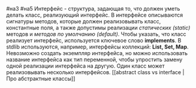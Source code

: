 #на3 #на5
Интерфейс - структура, задающая то, что должен уметь делать класс, реализующий интерфейс. В интерфейсе описываются сигнатуры методов, которые должен реализовывать класс, константные поля, а также допустимы реализации _статических (static)_ методов и _методов по умолчанию (default)_.
Чтобы указать, что класс реализует интерфейс, используется ключевое слово **implements**. В stdlib используются, например, интерфейсы коллекций:  **List, Set, Map**.
Невозможно создать экземпляр интерфейса, но можно использовать название интерфейса как тип переменной, чтобы упростить замену одной реализации интерфейса на другую.
Один класс может реализовывать несколько интерфейсов.
[[abstract class vs interface | Про абстрактные классы]]
